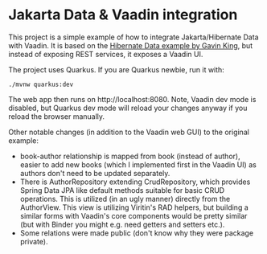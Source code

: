 # Jakarta Data & Vaadin integration

This project is a simple example of how to integrate Jakarta/Hibernate Data with Vaadin. It is
based on the [Hibernate Data example by Gavin King](https://github.com/gavinking/data-demo-quarkus-mvn), but instead of exposing REST services, it exposes a Vaadin
UI.

The project uses Quarkus. If you are Quarkus newbie, run it with:

```shell
./mvnw quarkus:dev
```

The web app then runs on http://localhost:8080. Note, Vaadin dev mode is disabled, but Quarkus dev mode will reload your changes anyway if you reload the browser manually.

Other notable changes (in addition to the Vaadin web GUI) to the original example:

 * book-author relationship is mapped from book (instead of author), easier to add new books (which I implemented first in the Vaadin UI) as authors don't need to be updated separately.
 * There is AuthorRepository extending CrudRepository, which provides Spring Data JPA like default methods suitable for basic CRUD operations. This is utilized (in an ugly manner) directly from the AuthorView. This view is utilizing Viritin's RAD helpers, but building a similar forms with Vaadin's core components would be pretty similar (but with Binder you might e.g. need getters and setters etc.).
 * Some relations were made public (don't know why they were package private).
